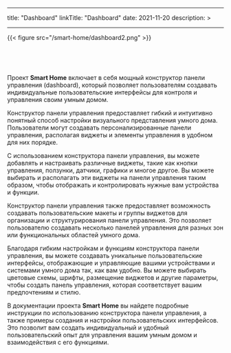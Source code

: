 
---
title: "Dashboard"
linkTitle: "Dashboard"
date: 2021-11-20
description: >
  
---

{{< figure src="/smart-home/dashboard2.png" >}}

&nbsp;

&nbsp;

Проект **Smart Home** включает в себя мощный конструктор панели управления (dashboard), который позволяет пользователям
создавать индивидуальные пользовательские интерфейсы для контроля и управления своим умным домом.

Конструктор панели управления предоставляет гибкий и интуитивно понятный способ настройки визуального представления 
умного дома. Пользователи могут создавать персонализированные панели управления, располагая виджеты и элементы управления 
в удобном для них порядке.

С использованием конструктора панели управления, вы можете добавлять и настраивать различные виджеты, такие как кнопки 
управления, ползунки, датчики, графики и многое другое. Вы можете выбирать и располагать эти виджеты на панели управления
таким образом, чтобы отображать и контролировать нужные вам устройства и функции.

Конструктор панели управления также предоставляет возможность создавать пользовательские макеты и группы виджетов для 
организации и структурирования панели управления. Это позволяет пользователю создавать несколько панелей управления для 
разных зон или функциональных областей умного дома.

Благодаря гибким настройкам и функциям конструктора панели управления, вы можете создавать уникальные пользовательские 
интерфейсы, отображающие и управляющие вашими устройствами и системами умного дома так, как вам удобно. Вы можете выбирать 
цветовые схемы, шрифты, размещение виджетов и другие параметры, чтобы создать панель управления, которая соответствует вашим предпочтениям и стилю.

В документации проекта **Smart Home** вы найдете подробные инструкции по использованию конструктора панели управления, а
также примеры создания и настройки пользовательских интерфейсов. Это позволит вам создать индивидуальный и удобный 
пользовательский опыт для управления вашим умным домом и взаимодействия с его функциями.
